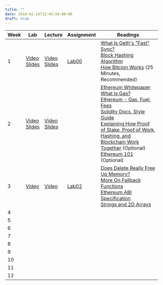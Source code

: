 ```yaml
---
title: ""
date: 2018-02-14T12:44:54-08:00
draft: true
---
```


| Week | Lab | Lecture | Assignment | Readings |
|------|-----------------------------------------------------------------------------------------------------------------------------------------|-----------------------------------------------------------------------------------------------------------------------------------------|------------------------------------------------------------------|---------------------------------------------------------------------------------------------------------------------------------------------------------------------------------------------------------------------------------------------------------------------------------------------------------------------------------------------------------------------------------------------------------------------------------------------------------------------------------------------------------------------------------------------------------------------------------------------------------------------------------------------------------------------------------------------------------------------------------------|
| 1 | [Video](https://youtu.be/F7Ehnt1ht_o) <br/> [Slides](https://drive.google.com/open?id=1kLwgqtzWTJTTBhEWejxVJd7c4GQ0uehV) | [Video](https://youtu.be/Sac1Ah8UAL4) <br/>  [Slides](https://drive.google.com/open?id=1SM3BU5vrzeNCJtJth-ZLlcEfV4zRP098) | [Lab00](https://goo.gl/forms/MNM0OEJCMuQ0Te7n2) | [What Is Geth's "Fast" Sync?](https://ethereum.stackexchange.com/questions/1161/what-is-geths-fast-sync-and-why-is-it-faster)  <br/> [Block Hashing Algorithm](https://en.bitcoin.it/wiki/Block_hashing_algorithm)  <br/> [How Bitcion Works](https://www.youtube.com/watch?v=bBC-nXj3Ng4) (25 Minutes, Recommended) |
| 2 | [Video](https://www.youtube.com/watch?v=rwfENZJT-i0) <br/> [Slides](https://drive.google.com/open?id=1YsMtEN-e-NGHnINaWRzhs6vkGCNIr5Hm) | [Video](https://www.youtube.com/watch?v=0s23w5GUAeU) <br/> [Slides](https://drive.google.com/open?id=1wrtsnT6bq7o5lSlHrlw91Ip_t6uKDkqO) |  | [Ethereum Whitepaper](https://docs.google.com/document/d/1_GEeKjaC6wumxij9NnteOdU1I34ViaBMG_7T2Q1fSyo/edit)  <br/> [What Is Gas?](https://myetherwallet.github.io/knowledge-base/gas/what-is-gas-ethereum.html)  <br/> [Ethereum - Gas, Fuel, Fees](https://media.consensys.net/ethereum-gas-fuel-and-fees-3333e17fe1dc)  <br/> [Solidity Docs, Style Guide](http://solidity.readthedocs.io/en/develop/style-guide.html)  <br/> [Explaining How Proof of Stake, Proof of Work, Hashing, and Blockchain Work Together](https://medium.com/@robertgreenfieldiv/explaining-proof-of-stake-f1eae6feb26f) (Optional) <br/> [Ethereum 101](https://docs.google.com/document/d/1FaPo75Hp0GQLP3xYvTSIuKftHuxfZEEJs9CaBcesTi0/edit) (Optional) |
| 3 | [Video](https://youtu.be/Qm-sQx3yQL8) | [Video](https://youtu.be/IbnEVcEXn_Y) | [Lab02](https://github.com/Blockchain-for-Developers/sp18-lab02) | [Does Delete Really Free Up Memory?](https://ethereum.stackexchange.com/questions/9601/does-delete-on-mapping-really-frees-the-memory-space?rq=1) <br/>  [More On Fallback Functions](https://ethereum.stackexchange.com/questions/7570/whats-a-fallback-function-when-using-address-send) <br/>  [Ethereum ABI Specification](https://solidity.readthedocs.io/en/develop/abi-spec.html) <br/>  [Strings and 2D Arrays](https://stackoverflow.com/questions/42716858/string-array-in-solidity) |
| 4 |  |  |  |  |
| 5 |  |  |  |  |
| 6 |  |  |  |  |
| 7 |  |  |  |  |
| 8 |  |  |  |  |
| 9 |  |  |  |  |
| 10 |  |  |  |  |
| 11 |  |  |  |  |
| 12 |  |  |  |  |
